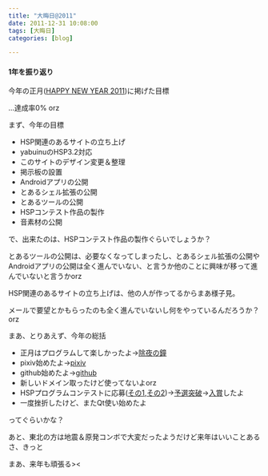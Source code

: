 ```yaml
---
title: "大晦日@2011"
date: 2011-12-31 10:08:00
tags: [大晦日]
categories: [blog]

---
```


#### 1年を振り返り

今年の正月([HAPPY NEW YEAR 2011][1])に掲げた目標

 [1]: /blog/2011/01/01/happy-new-year-2011.html

...達成率0% orz

まず、今年の目標

  * HSP関連のあるサイトの立ち上げ
  * yabuinuのHSP3.2対応
  * このサイトのデザイン変更＆整理
  * 掲示板の設置
  * Androidアプリの公開
  * とあるシェル拡張の公開
  * とあるツールの公開
  * HSPコンテスト作品の製作
  * 音素材の公開

で、出来たのは、HSPコンテスト作品の製作ぐらいでしょうか？

とあるツールの公開は、必要なくなってしまったし、とあるシェル拡張の公開やAndroidアプリの公開は全く進んでいない、と言うか他のことに興味が移って進んでいないと言うかorz

HSP関連のあるサイトの立ち上げは、他の人が作ってるからまあ様子見。

メールで要望とかもらったのも全く進んでいないし何をやっているんだろうか？orz



  


まあ、とりあえず、今年の総括

  * 正月はプログラムして楽しかったよ→[除夜の鐘][2]
  * pixiv始めたよ→[pixiv][3]
  * github始めたよ→[github][4]
  * 新しいドメイン取ったけど使ってないよorz
  * HSPプログラムコンテストに応募([その1][5],[その2][6])→[予選突破][7]→[入賞][8]したよ
  * 一度挫折したけど、またQt使い始めたよ

 [2]: /soft/tool/joya_no_kane
 [3]: http://www.pixiv.net/member.php?id=1547498
 [4]: https://github.com/sharkpp
 [5]: /blog/2011/08/31/entry-the-HSP-program-contest-2011.html
 [6]: /blog/2011/09/27/entry-the-HSP-program-contest-2011-2.html
 [7]: /blog/2011/11/26/hsp-program-contest-2011-has-passed-the-initial-screening.html
 [8]: /blog/2011/12/08/hsp-program-contest-2011-winner.html

ってぐらいかな？



  


あと、東北の方は地震＆原発コンボで大変だったようだけど来年はいいことあるさ、きっと

まあ、来年も頑張る><